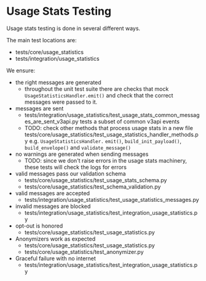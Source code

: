 # Usage Stats Testing

Usage stats testing is done in several different ways.

The main test locations are:
- tests/core/usage_statistics
- tests/integration/usage_statistics

We ensure:

- the right messages are generated
  - throughout the unit test suite there are checks that mock `UsageStatisticsHandler.emit()` and check that the correct messages were passed to it.
- messages are sent
  - tests/integration/usage_statistics/test_usage_stats_common_messages_are_sent_v3api.py tests a subset of common v3api events
  - TODO: check other methods that process usage stats in a new file tests/core/usage_statistics/test_usage_statistics_handler_methods.py e.g. `UsageStatisticsHandler.` `emit()`, `build_init_payload()`, `build_envelope()` and `validate_message()`
- no warnings are generated when sending messages
  - TODO: since we don't raise errors in the usage stats machinery, these tests will check the logs for errors
- valid messages pass our validation schema
  - tests/core/usage_statistics/test_usage_stats_schema.py
  - tests/core/usage_statistics/test_schema_validation.py
- valid messages are accepted
  - tests/integration/usage_statistics/test_usage_statistics_messages.py
- invalid messages are blocked
  - tests/integration/usage_statistics/test_integration_usage_statistics.py
- opt-out is honored
  - tests/core/usage_statistics/test_usage_statistics.py
- Anonymizers work as expected
  - tests/core/usage_statistics/test_usage_statistics.py
  - tests/core/usage_statistics/test_anonymizer.py
- Graceful failure with no internet
  - tests/integration/usage_statistics/test_integration_usage_statistics.py
